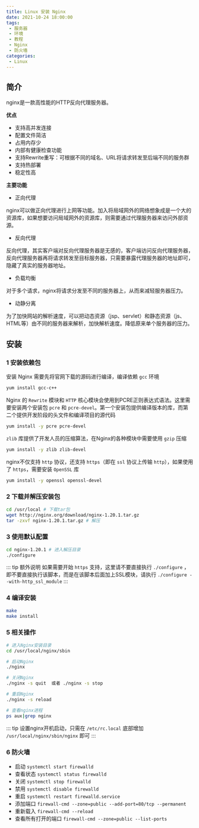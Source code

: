 ```yaml
---
title: Linux 安装 Nginx
date: 2021-10-24 18:00:00
tags:
 - 服务器
 - 环境
 - 教程
 - Nginx
 - 防火墙
categories:
 - Linux
---
```


##  简介
nginx是一款高性能的HTTP反向代理服务器。

**优点**

+ 支持高并发连接
+ 配置文件简洁
+ 占用内存少
+ 内部有健康检查功能
+ 支持Rewrite重写：可根据不同的域名、URL将请求转发至后端不同的服务群
+ 支持热部署
+ 稳定性高

**主要功能**

+ 正向代理

nginx可以做正向代理进行上网等功能。加入将局域网外的网络想象成是一个大的资源库，如果想要访问局域网外的资源库，则需要通过代理服务器来访问外部资源。

+ 反向代理

反向代理，其实客户端对反向代理服务器是无感的，客户端访问反向代理服务器，反向代理服务器再将请求转发至目标服务器，只需要暴露代理服务器的地址即可，隐藏了真实的服务器地址。

+ 负载均衡

对于多个请求，nginx将请求分发至不同的服务器上，从而来减轻服务器压力。

+ 动静分离

为了加快网站的解析速度，可以把动态资源（jsp、servlet）和静态资源（js、HTML等）由不同的服务器来解析，加快解析速度。降低原来单个服务器的压力。

## 安装

### 1 安装依赖包

安装 Nginx 需要先将官网下载的源码进行编译，编译依赖 `gcc` 环境
```bash
yum install gcc-c++
```
Nginx 的 `Rewrite` 模块和 `HTTP` 核心模块会使用到PCRE正则表达式语法。这里需要安装两个安装包 `pcre` 和 `pcre-devel`。第一个安装包提供编译版本的库，而第二个提供开发阶段的头文件和编译项目的源代码
```bash
yum install -y pcre pcre-devel
```

`zlib` 库提供了开发人员的压缩算法，在Nginx的各种模块中需要使用 `gzip` 压缩
```bash
yum install -y zlib zlib-devel
```

nginx不仅支持 `http` 协议，还支持 `https`（即在 `ssl` 协议上传输 `http`），如果使用了 `https`，需要安装 `OpenSSL` 库
```bash
yum install -y openssl openssl-devel
```

### 2 下载并解压安装包

```bash
cd /usr/local # 下载tar包
wget http://nginx.org/download/nginx-1.20.1.tar.gz
tar -zxvf nginx-1.20.1.tar.gz # 解压
```

### 3 使用默认配置

```bash
cd nginx-1.20.1 # 进入解压目录
./configure
```

::: tip 额外说明
如果需要开始 `https` 支持，这里请不要直接执行 `./configure` ，即不要直接执行该脚本，而是在该脚本后面加上SSL模块，请执行 `./configure --with-http_ssl_module`
:::

### 4 编译安装
```bash
make
make install
```

### 5 相关操作

``` bash
# 进入Nginx安装目录
cd /usr/local/nginx/sbin 

# 启动Nginx
./nginx 

# 关闭Nginx
./nginx -s quit  或者 ./nginx -s stop

# 重启Nginx
./nginx -s reload

# 查看nginx进程
ps aux|grep nginx
```

::: tip 
设置nginx开机启动，只需在 `/etc/rc.local` 底部增加 `/usr/local/nginx/sbin/nginx` 即可
:::

### 6 防火墙

+ 启动 `systemctl start firewalld`
+ 查看状态 `systemctl status firewalld`
+ 关闭 `systemctl stop firewalld`
+ 禁用 `systemctl disable firewalld`
+ 重启 `systemctl restart firewalld.service`
+ 添加端口 `firewall-cmd --zone=public --add-port=80/tcp --permanent`
+ 重新载入 `firewall-cmd --reload`
+ 查看所有打开的端口 `firewall-cmd --zone=public --list-ports`




